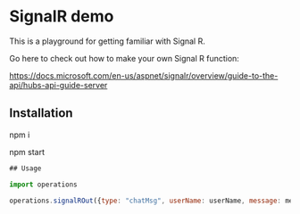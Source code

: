 # SignalR demo

This is a playground for getting familiar with Signal R.

Go here to check out how to make your own Signal R function:

https://docs.microsoft.com/en-us/aspnet/signalr/overview/guide-to-the-api/hubs-api-guide-server

## Installation

npm i 

npm start

```javascript
## Usage

import operations

operations.signalROut({type: "chatMsg", userName: userName, message: message })
```